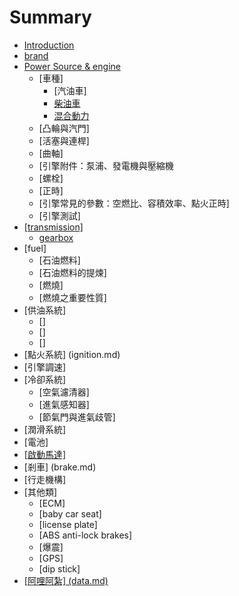 # Summary

* [Introduction](README.md)
* [brand](brand.md)
* [Power Source & engine](engine.md)
   * [車種]
       * [汽油車]
       * [柴油車](diesel_engine.md)
       * [混合動力](hybrid.md)
   * [凸輪與汽門]
   * [活塞與連桿]
   * [曲軸]
   * [引擎附件：泵浦、發電機與壓縮機
   * [螺栓]
   * [正時]
   * [引擎常見的參數：空燃比、容積效率、點火正時]
   * [引擎測試]
* [[transmission]](transmission.md)
   * [gearbox](gearbox.md)
* [fuel]
   * [石油燃料]
   * [石油燃料的提煉]
   * [燃燒]
   * [燃燒之重要性質]
* [供油系統]
   * []
   * []
   * []
* [點火系統] (ignition.md)
* [引擎調速]
* [冷卻系統]
   * [空氣濾清器]
   * [進氣感知器]
   * [節氣門與進氣歧管]
* [潤滑系統]
* [電池]
* [[啟動馬達]](qi_dong_ma_90545d.md)
* [剎車] (brake.md)
* [行走機構]
* [其他類]
   * [ECM]
   * [baby car seat]
   * [license plate]
   * [ABS anti-lock brakes]
   * [爆震]
   * [GPS]
   * [dip stick]
* [[阿哩阿紮] (data.md)](a_li_a_7d2e5d__data__md.md)

